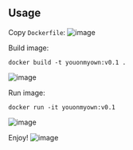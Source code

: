 ## Usage
Copy `Dockerfile`:
![image](https://github.com/youonmyown/danit-lessons/assets/138362837/825048f6-d306-4084-a743-2966c6e87b67)

Build image:
```
docker build -t youonmyown:v0.1 .
```
![image](https://github.com/youonmyown/danit-lessons/assets/138362837/8c6f41d8-153b-40d6-ac2c-4bfbfa3c5f92)

Run image:
```
docker run -it youonmyown:v0.1
```
![image](https://github.com/youonmyown/danit-lessons/assets/138362837/3edb876e-2879-4531-8e76-a5072e731c93)

Enjoy!
![image](https://github.com/youonmyown/danit-lessons/assets/138362837/91d182b0-24b4-44d1-b4ca-805ec1abccc7)
